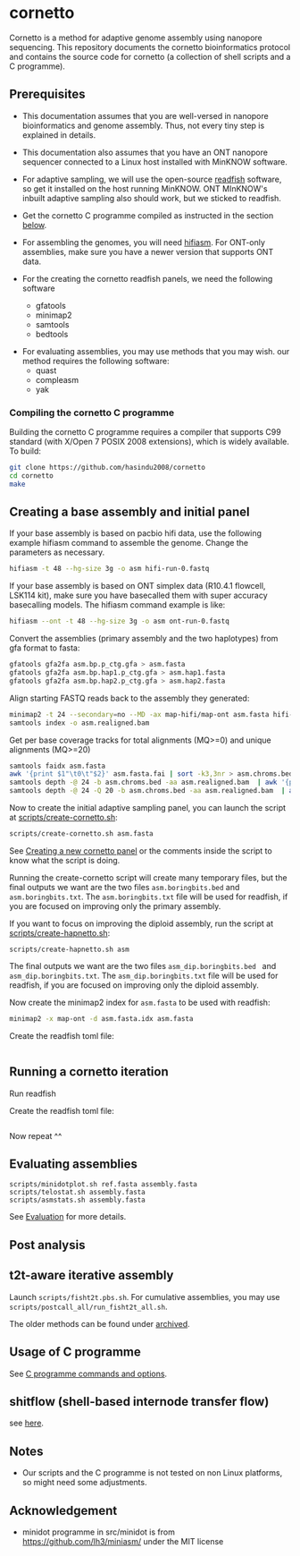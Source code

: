 # cornetto

Cornetto is a method for adaptive genome assembly using nanopore sequencing. This repository documents the cornetto bioinformatics protocol and contains the source code for cornetto (a collection of shell scripts and a C programme).

## Prerequisites

* This documentation assumes that you are well-versed in nanopore bioinformatics and genome assembly. Thus, not every tiny step is explained in details.

* This documentation also assumes that you have an ONT nanopore sequencer connected to a Linux host installed with MinKNOW software.

* For adaptive sampling, we will use the open-source [readfish](https://github.com/LooseLab/readfish) software, so get it installed on the host running MinKNOW. ONT MInKNOW's inbuilt adaptive sampling also should work, but we sticked to readfish.

* Get the cornetto C programme compiled as instructed in the section [below](#compiling-the-cornetto-c-programme).

* For assembling the genomes, you will need [hifiasm](https://github.com/chhylp123/hifiasm). For ONT-only assemblies, make sure you have a newer version that supports ONT data.

* For the creating the cornetto readfish panels, we need the following software
    - gfatools
    - minimap2
    - samtools
    - bedtools

- For evaluating assemblies, you may use methods that you may wish. our method requires the following software:
    - quast
    - compleasm
    - yak

### Compiling the cornetto C programme

Building the cornetto C programme requires a compiler that supports C99 standard (with X/Open 7 POSIX 2008 extensions), which is widely available. To build:

```bash
git clone https://github.com/hasindu2008/cornetto
cd cornetto
make
```

## Creating a base assembly and initial panel

If your base assembly is based on pacbio hifi data, use the following example hifiasm command to assemble the genome. Change the parameters as necessary.

```bash
hifiasm -t 48 --hg-size 3g -o asm hifi-run-0.fastq
```

If your base assembly is based on ONT simplex data (R10.4.1 flowcell, LSK114 kit), make sure you have basecalled them with super accuracy basecalling models. The hifiasm command example is like:

```bash
hifiasm --ont -t 48 --hg-size 3g -o asm ont-run-0.fastq
```

Convert the assemblies (primary assembly and the two haplotypes) from gfa format to fasta:
```bash
gfatools gfa2fa asm.bp.p_ctg.gfa > asm.fasta
gfatools gfa2fa asm.bp.hap1.p_ctg.gfa > asm.hap1.fasta
gfatools gfa2fa asm.bp.hap2.p_ctg.gfa > asm.hap2.fasta
```

Align starting FASTQ reads back to the assembly they generated:
```bash
minimap2 -t 24 --secondary=no --MD -ax map-hifi/map-ont asm.fasta hifi-run-0.fastq/ont-run-0.fastq | samtools sort -@ $24 -o asm.realigned.bam
samtools index -o asm.realigned.bam
```

Get per base coverage tracks for total alignments (MQ>=0) and unique alignments (MQ>=20)
```bash
samtools faidx asm.fasta
awk '{print $1"\t0\t"$2}' asm.fasta.fai | sort -k3,3nr > asm.chroms.bed
samtools depth -@ 24 -b asm.chroms.bed -aa asm.realigned.bam  | awk '{print $1"\t"$2-1"\t"$2"\t"$3}' > asm.cov-total.bg
samtools depth -@ 24 -Q 20 -b asm.chroms.bed -aa asm.realigned.bam  | awk '{print $1"\t"$2-1"\t"$2"\t"$3}' > asm.cov-mq20.bg
```

Now to create the initial adaptive sampling panel, you can launch the script at [scripts/create-cornetto.sh](scripts/create-cornetto.sh):

```bash
scripts/create-cornetto.sh asm.fasta
```

See [Creating a new cornetto panel](docs/create.md) or the comments inside the script to know what the script is doing.

Running the create-cornetto script will create many temporary files, but the final outputs we want are the two files `asm.boringbits.bed` and `asm.boringbits.txt`. The `asm.boringbits.txt` file will be used for readfish, if you are focused on improving only the primary assembly.

If you want to focus on improving the diploid assembly, run the script at [scripts/create-hapnetto.sh](scripts/create-hapnetto.sh):

```
scripts/create-hapnetto.sh asm
```
The final outputs we want are the two files `asm_dip.boringbits.bed ` and `asm_dip.boringbits.txt`. The `asm_dip.boringbits.txt` file will be used for readfish, if you are focused on improving only the diploid assembly.


Now create the minimap2 index for `asm.fasta` to be used with readfish:
```bash
minimap2 -x map-ont -d asm.fasta.idx asm.fasta
```


Create the readfish toml file:

```

```

## Running a cornetto iteration

Run readfish




Create the readfish toml file:

```

```

Now repeat ^^

## Evaluating assemblies

```
scripts/minidotplot.sh ref.fasta assembly.fasta
scripts/telostat.sh assembly.fasta
scripts/asmstats.sh assembly.fasta
```

See [Evaluation](docs/eval.md) for more details.

## Post analysis

## t2t-aware iterative assembly

Launch `scripts/fisht2t.pbs.sh`.
For cumulative assemblies, you may use `scripts/postcall_all/run_fisht2t_all.sh`.

The older methods can be found under [archived](archived.md).

## Usage of C programme

See [C programme commands and options](docs/command.md).


## shitflow (shell-based internode transfer flow)

see [here](shitflow/README.md).

## Notes

- Our scripts and the C programme is not tested on non Linux platforms, so might need some adjustments.

## Acknowledgement

- minidot programme in src/minidot is from https://github.com/lh3/miniasm/ under the MIT license

